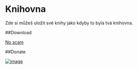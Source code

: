 # Knihovna
Zde si můžeš uložit své knihy jako kdyby to byla tvá knihovna.

##Download

[No scam]()

##Donate

[![image](https://github.com/Weeb2103/Knihovna/assets/125461766/e4f42ada-6742-43fe-885a-3f3988981db6)](https://streamelements.com/flyguncz/tip)
